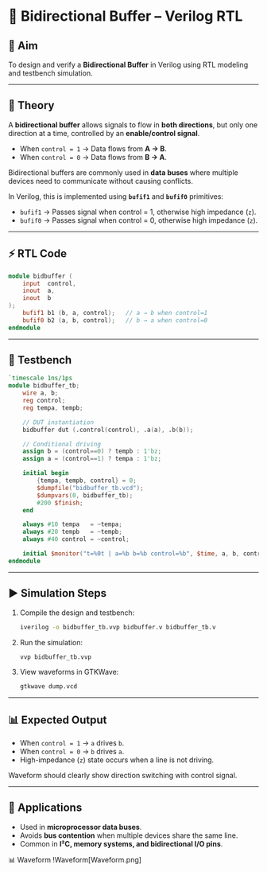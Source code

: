 
# 🔀 Bidirectional Buffer – Verilog RTL

## 📌 Aim

To design and verify a **Bidirectional Buffer** in Verilog using RTL modeling and testbench simulation.

---

## 📖 Theory

A **bidirectional buffer** allows signals to flow in **both directions**, but only one direction at a time, controlled by an **enable/control signal**.

* When `control = 1` → Data flows from **A → B**.
* When `control = 0` → Data flows from **B → A**.

Bidirectional buffers are commonly used in **data buses** where multiple devices need to communicate without causing conflicts.

In Verilog, this is implemented using **`bufif1`** and **`bufif0`** primitives:

* `bufif1` → Passes signal when control = 1, otherwise high impedance (`z`).
* `bufif0` → Passes signal when control = 0, otherwise high impedance (`z`).

---

## ⚡ RTL Code

```verilog
module bidbuffer (
    input  control,
    inout  a,
    inout  b
);
    bufif1 b1 (b, a, control);   // a → b when control=1
    bufif0 b2 (a, b, control);   // b → a when control=0
endmodule
```

---

## 🧪 Testbench

```verilog
`timescale 1ns/1ps
module bidbuffer_tb;
    wire a, b;
    reg control;
    reg tempa, tempb;

    // DUT instantiation
    bidbuffer dut (.control(control), .a(a), .b(b));

    // Conditional driving
    assign b = (control==0) ? tempb : 1'bz;
    assign a = (control==1) ? tempa : 1'bz;

    initial begin
        {tempa, tempb, control} = 0;
        $dumpfile("bidbuffer_tb.vcd");
        $dumpvars(0, bidbuffer_tb);
        #200 $finish;
    end

    always #10 tempa   = ~tempa;
    always #20 tempb   = ~tempb;
    always #40 control = ~control;

    initial $monitor("t=%0t | a=%b b=%b control=%b", $time, a, b, control);
endmodule
```

---

## ▶️ Simulation Steps

1. Compile the design and testbench:

   ```bash
   iverilog -o bidbuffer_tb.vvp bidbuffer.v bidbuffer_tb.v
   ```
2. Run the simulation:

   ```bash
   vvp bidbuffer_tb.vvp
   ```
3. View waveforms in GTKWave:

   ```bash
   gtkwave dump.vcd
   ```

---

## 📊 Expected Output

* When `control = 1` → `a` drives `b`.
* When `control = 0` → `b` drives `a`.
* High-impedance (`z`) state occurs when a line is not driving.

Waveform should clearly show direction switching with control signal.

---

## 📝 Applications

* Used in **microprocessor data buses**.
* Avoids **bus contention** when multiple devices share the same line.
* Common in **I²C, memory systems, and bidirectional I/O pins**.


📊 Waveform
!Waveform[Waveform.png]


